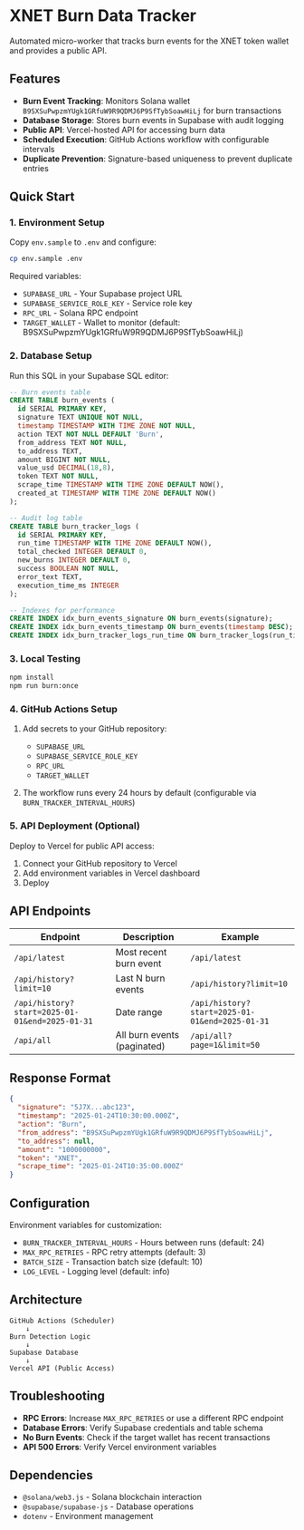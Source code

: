 # XNET Burn Data Tracker

Automated micro-worker that tracks burn events for the XNET token wallet and provides a public API.

## Features

- **Burn Event Tracking**: Monitors Solana wallet `B9SXSuPwpzmYUgk1GRfuW9R9QDMJ6P9SfTybSoawHiLj` for burn transactions
- **Database Storage**: Stores burn events in Supabase with audit logging
- **Public API**: Vercel-hosted API for accessing burn data
- **Scheduled Execution**: GitHub Actions workflow with configurable intervals
- **Duplicate Prevention**: Signature-based uniqueness to prevent duplicate entries

## Quick Start

### 1. Environment Setup

Copy `env.sample` to `.env` and configure:

```bash
cp env.sample .env
```

Required variables:
- `SUPABASE_URL` - Your Supabase project URL
- `SUPABASE_SERVICE_ROLE_KEY` - Service role key
- `RPC_URL` - Solana RPC endpoint
- `TARGET_WALLET` - Wallet to monitor (default: B9SXSuPwpzmYUgk1GRfuW9R9QDMJ6P9SfTybSoawHiLj)

### 2. Database Setup

Run this SQL in your Supabase SQL editor:

```sql
-- Burn events table
CREATE TABLE burn_events (
  id SERIAL PRIMARY KEY,
  signature TEXT UNIQUE NOT NULL,
  timestamp TIMESTAMP WITH TIME ZONE NOT NULL,
  action TEXT NOT NULL DEFAULT 'Burn',
  from_address TEXT NOT NULL,
  to_address TEXT,
  amount BIGINT NOT NULL,
  value_usd DECIMAL(18,8),
  token TEXT NOT NULL,
  scrape_time TIMESTAMP WITH TIME ZONE DEFAULT NOW(),
  created_at TIMESTAMP WITH TIME ZONE DEFAULT NOW()
);

-- Audit log table
CREATE TABLE burn_tracker_logs (
  id SERIAL PRIMARY KEY,
  run_time TIMESTAMP WITH TIME ZONE DEFAULT NOW(),
  total_checked INTEGER DEFAULT 0,
  new_burns INTEGER DEFAULT 0,
  success BOOLEAN NOT NULL,
  error_text TEXT,
  execution_time_ms INTEGER
);

-- Indexes for performance
CREATE INDEX idx_burn_events_signature ON burn_events(signature);
CREATE INDEX idx_burn_events_timestamp ON burn_events(timestamp DESC);
CREATE INDEX idx_burn_tracker_logs_run_time ON burn_tracker_logs(run_time DESC);
```

### 3. Local Testing

```bash
npm install
npm run burn:once
```

### 4. GitHub Actions Setup

1. Add secrets to your GitHub repository:
   - `SUPABASE_URL`
   - `SUPABASE_SERVICE_ROLE_KEY`
   - `RPC_URL`
   - `TARGET_WALLET`

2. The workflow runs every 24 hours by default (configurable via `BURN_TRACKER_INTERVAL_HOURS`)

### 5. API Deployment (Optional)

Deploy to Vercel for public API access:

1. Connect your GitHub repository to Vercel
2. Add environment variables in Vercel dashboard
3. Deploy

## API Endpoints

| Endpoint | Description | Example |
|----------|-------------|---------|
| `/api/latest` | Most recent burn event | `/api/latest` |
| `/api/history?limit=10` | Last N burn events | `/api/history?limit=10` |
| `/api/history?start=2025-01-01&end=2025-01-31` | Date range | `/api/history?start=2025-01-01&end=2025-01-31` |
| `/api/all` | All burn events (paginated) | `/api/all?page=1&limit=50` |

## Response Format

```json
{
  "signature": "5J7X...abc123",
  "timestamp": "2025-01-24T10:30:00.000Z",
  "action": "Burn",
  "from_address": "B9SXSuPwpzmYUgk1GRfuW9R9QDMJ6P9SfTybSoawHiLj",
  "to_address": null,
  "amount": "1000000000",
  "token": "XNET",
  "scrape_time": "2025-01-24T10:35:00.000Z"
}
```

## Configuration

Environment variables for customization:

- `BURN_TRACKER_INTERVAL_HOURS` - Hours between runs (default: 24)
- `MAX_RPC_RETRIES` - RPC retry attempts (default: 3)
- `BATCH_SIZE` - Transaction batch size (default: 10)
- `LOG_LEVEL` - Logging level (default: info)

## Architecture

```
GitHub Actions (Scheduler)
    ↓
Burn Detection Logic
    ↓
Supabase Database
    ↓
Vercel API (Public Access)
```

## Troubleshooting

- **RPC Errors**: Increase `MAX_RPC_RETRIES` or use a different RPC endpoint
- **Database Errors**: Verify Supabase credentials and table schema
- **No Burn Events**: Check if the target wallet has recent transactions
- **API 500 Errors**: Verify Vercel environment variables

## Dependencies

- `@solana/web3.js` - Solana blockchain interaction
- `@supabase/supabase-js` - Database operations
- `dotenv` - Environment management
